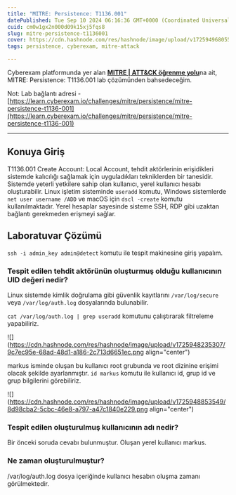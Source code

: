 ```yaml
---
title: "MITRE: Persistence: T1136.001"
datePublished: Tue Sep 10 2024 06:16:36 GMT+0000 (Coordinated Universal Time)
cuid: cm0w1gx2n000d09k15xj5fqs8
slug: mitre-persistence-t1136001
cover: https://cdn.hashnode.com/res/hashnode/image/upload/v1725949680554/697fce84-953d-42c6-87c2-a89c2a8422ae.png
tags: persistence, cyberexam, mitre-attack

---
```


Cyberexam platformunda yer alan [**MITRE | ATT&CK öğrenme yolu**](https://learn.cyberexam.io/learning-modules/mitre-att-ck)na ait, MITRE: Persistence: T1136.001 lab çözümünden bahsedeceğim.

Not: Lab bağlantı adresi - [https://learn.cyberexam.io/challenges/mitre/persistence/mitre-persistence-t1136-001](https://learn.cyberexam.io/challenges/mitre/persistence/mitre-persistence-t1136-001)

---

## Konuya Giriş

T1136.001 Create Account: Local Account, tehdit aktörlerinin erişidikleri sistemde kalıcılığı sağlamak için uyguladıkları tekniklerden bir tanesidir. Sistemde yeterli yetkilere sahip olan kullanıcı, yerel kullanıcı hesabı oluşturabilir. Linux işletim sisteminde `useradd` komutu, Windows sistemlerde `net user username /ADD` ve macOS için `dscl -create` komutu kullanılmaktadır. Yerel hesaplar sayesinde sisteme SSH, RDP gibi uzaktan bağlantı gerekmeden erişmeyi sağlar.

## Laboratuvar Çözümü

`ssh -i admin_key admin@detect` komutu ile tespit makinesine giriş yapalım.

### Tespit edilen tehdit aktörünün oluşturmuş olduğu kullanıcının UID değeri nedir?

Linux sistemde kimlik doğrulama gibi güvenlik kayıtlarını `/var/log/secure` veya `/var/log/auth.log` dosyalarında bulunabilir.

`cat /var/log/auth.log | grep useradd` komutunu çalıştırarak filtreleme yapabiliriz.

![](https://cdn.hashnode.com/res/hashnode/image/upload/v1725948235307/9c7ec95e-68ad-48d1-a186-2c713d6651ec.png align="center")

markus isminde oluşan bu kullanıcı root grubunda ve root dizinine erişimi olacak şekilde ayarlanmıştır. `id markus` komutu ile kullanıcı id, grup id ve grup bilgilerini görebiliriz.

![](https://cdn.hashnode.com/res/hashnode/image/upload/v1725948853549/8d98cba2-5cbc-46e8-a797-a47c1840e229.png align="center")

### Tespit edilen oluşturulmuş kullanıcının adı nedir?

Bir önceki soruda cevabı bulunmuştur. Oluşan yerel kullanıcı markus.

### Ne zaman oluşturulmuştur?

/var/log/auth.log dosya içeriğinde kullanıcı hesabın oluşma zamanı görülmektedir.